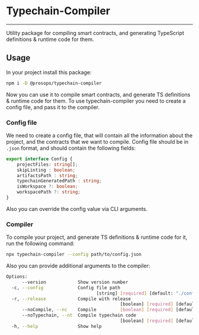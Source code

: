 # Typechain-Compiler

---

Utility package for compiling smart contracts, and generating TypeScript definitions & runtime code for them.

## Usage

In your project install this package:

```bash
npm i -D @prosopo/typechain-compiler
```

Now you can use it to compile smart contracts, and generate TS definitions & runtime code for them. To use typechain-compiler you need to create a config file, and pass it to the compiler.

### Config file

We need to create a config file, that will contain all the information about the project, and the contracts that we want to compile.
Config file should be in `.json` format, and should contain the following fields:

```typescript
export interface Config {
	projectFiles: string[];
	skipLinting : boolean;
	artifactsPath : string;
	typechainGeneratedPath : string;
	isWorkspace ?: boolean;
	workspacePath ?: string;
}
```

Also you can override the config value via CLI arguments.

### Compiler

To compile your project, and generate TS definitions & runtime code for it, run the following command:

```bash
npx typechain-compiler --config path/to/config.json
```

Also you can provide additional arguments to the compiler:

```bash
Options:
      --version            Show version number                         [boolean]
  -c, --config             Config file path
                                  [string] [required] [default: "./config.json"]
  -r, --release            Compile with release
                                           [boolean] [required] [default: false]
      --noCompile, --nc    Compile         [boolean] [required] [default: false]
      --noTypechain, --nt  Compile typechain code
                                           [boolean] [required] [default: false]
  -h, --help               Show help                                   [boolean]
```